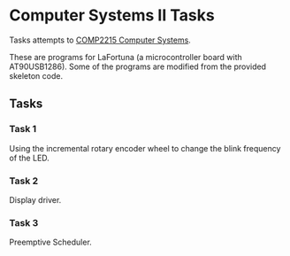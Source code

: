 # Computer Systems II Tasks

Tasks attempts to [COMP2215 Computer Systems](https://www.southampton.ac.uk/courses/modules/comp2215.page). 

These are programs for LaFortuna (a microcontroller board with AT90USB1286). Some of the programs are modified from the provided skeleton code.

## Tasks

### Task 1

Using the incremental rotary encoder wheel to change the blink frequency of the LED.

### Task 2

Display driver.

### Task 3

Preemptive Scheduler.